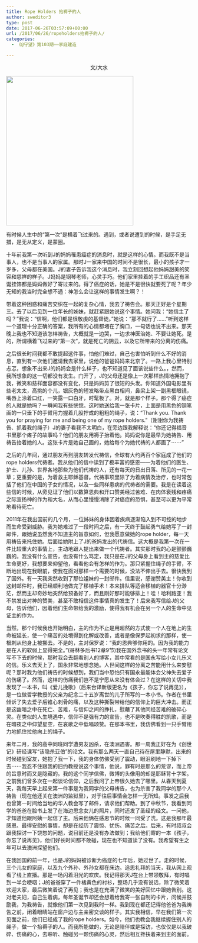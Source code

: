 ```yaml
---
title: Rope Holders 抬褥子的人
author: sweditor3
type: post
date: 2017-06-26T03:57:09+00:00
url: /2017/06/26/ropeholders抬褥子的人/
categories:
  - 《@守望》第103期——家庭建造

---
```

<p style="text-align: center;">
  文/大水
</p>

<img class="aligncenter size-full wp-image-15596" src="http://t5.shwchurch.org/wp-content/uploads/2017/06/22g.jpg" alt="" width="345" height="404" srcset="http://t5.shwchurch.org/wp-content/uploads/2017/06/22g.jpg 345w, http://t5.shwchurch.org/wp-content/uploads/2017/06/22g-256x300.jpg 256w, http://t5.shwchurch.org/wp-content/uploads/2017/06/22g-342x400.jpg 342w" sizes="(max-width: 345px) 100vw, 345px" />

有时候人生中的“第一次”是横着飞过来的。遇到，或者说遭到的时候，是手足无措，是无从定义，是蒙圈。

十年前我第一次听到J的妈妈罹患癌症的消息时，就是这样的心情。而我既不是当事人，也不是当事人的家属。那时J一家来中国的时间不是很长，最小的孩子才一岁多，父母都在美国。J的妻子告诉我这个消息时，我立刻回想起他妈妈甜美的笑容和慈祥的样子。J妈妈是钢琴老师，心灵手巧。他们家里挂着的手工织品还有圣诞挂饰都是妈妈做好了寄过来的。得了癌症的话，她是不是很快就要死了呢？年少无知的我当时完全想不通：神怎么会让这样的事情发生啊？！

带着这种困惑和痛苦交织在一起的复杂心情，我去了祷告会。那天正好是个星期三。去了以后见到一位年长的姊妹，就赶紧跟她说这个事情。她问我：“她信主了吗？”我说：“信啊，他们都是很敬虔的基督徒。”她说：“那不就行了……”听到这样一个道理十分正确的答案，我所有的心情都堵在了胸口，一句话也说不出来。那天晚上我也不知道该怎样祷告，大概就是一边哭，一边求神医治她、不要让她死。是的，所谓横着飞过来的“第一次”，就是死亡的阴云，以及它所带来的分离的伤痛。

之后很长时间我都不敢提起这件事，怕他们难过，自己也害怕听到什么不好的消息，直到有一次他们邀请我去家里，说他的爸爸妈妈来北京了。一路上我心里特别忐忑，想象不出来J的妈妈会是什么样子，也不知道见了面该说些什么。，然而，我所想象的这一切都没有发生。门开了，J的父母还是像上一次那样热情地拥抱了我，微笑和慈祥面容都没有变化，只是妈妈剪了很短的头发。你知道外国电影里有些老太太，高挑的个儿，银灰色的短发略带点黑白相间，鼻梁上架一副黑框眼镜，嘴唇上涂着口红，一笑露一口白牙，时髦极了。对，就是那个样子。那个得了癌症的人就是她吗？一瞬间我有些恍惚。这时她送给我一张卡片，上面是用黑色的钢笔画的一只垂下的手臂用力握着几股拧成的粗粗的绳子，说：“Thank you. Thank you for praying for me and being one of my rope holders.”（谢谢你为我祷告、抓着我的绳子）J的妻子看我不太明白，在旁边跟我解释说：“你还记得福音书里那个瘫子的故事吗？他们的朋友用褥子抬着他。妈妈说你是最早为她祷告、用祷告抬着她的人。这张卡片是她自己画的，她给每个为她代祷的人都画了⋯⋯”

之后的几年间，通过朋友再到朋友转发代祷信，全球有大约两百个家庭成了他们的rope holders代祷者。我从他们的信中读到了极丰富的感恩——为着他们的医生、护士、儿孙、世界各地那些为他们代祷的人，还有每天的日出日落、所见的一花一草；更重要的是，为着救主耶稣基督。代祷事项里除了为着病情及治疗，也时常包括了他们在中国的子女的情况，以及一些同样患病的代祷者的需要。我是在读着这些信的时候，从旁见证了他们以数算恩典和开口赞美经过苦难、在肉体衰残和疼痛之际宣扬神的作为和大名，从而心里慢慢消除了对癌症的恐惧，甚至可以更为平常地看待死亡。

2011年在我出国前的几个月，一位姊妹的身体因着疾病逐渐陷入到不可控的地步而生命受到威胁。我为她难过了一段时间之后，有一天终于鼓起勇气给她写了一封邮件，跟她说虽然我不知道主的旨意如何，但我愿意做她的rope holder，每一天用祷告来托住她。后面给她附上了J的爸妈发出的代祷信。这大概是我第一次在一件比较重大的事情上，主动地跟人提出来做一个代祷者。其实那时我的心是颤颤巍巍的。我没有什么宣告，也没有什么笃定，我只是在J的父母身上看到主的慈爱比生命更好，我想要来仰望他，看看他会有怎样的作为。那只紧握住绳子的手臂，不断地出现在我眼前，使我在面对那样一个需要的时候，没法不伸出手去。很快我到了国外。有一天我突然收到了那位姐妹的一封邮件。信里说，感谢赞美主！你收到这封邮件时，我已经顺利地做完了移植手术！本来排队等适合移植的器官十分渺茫，然而主却奇妙地突然给预备好了，而且刚好那时能够排上！哇！哈利路亚！我不禁发出对神的赞美，甚至不敢相信这件事情真的发生了！后来我写信给J的父母，告诉他们，因着他们生命带给我的激励，使得我有机会在另一个人的生命中见证主的作为。

当然，那个时候我也开始明白，主的作为不止是用超然的方式使一个人在地上的生命被延长，使一个痛苦的处境得到化解或改善，或者是像保罗起初求的那样，使一根刺从他身上被挪去。不是的，主对保罗说：“我的恩典够你用的。因为我的能力是在人的软弱上显得完全。”(哥林多后书12章9节)我在国外念书的头一年常有论文写不下去的时候，那时我会去翻看别人的博客，其中常看的是国永写给小女儿乐义的信。乐义去天上了，国永非常地想念她。人世间这样的分离之苦能用什么来安慰呢？那时我为他们祷告的时候想到，我们当中恐怕只有国永最能体会父神失去爱子的伤痛了。然而，这样的伤痛我们岂不是宁愿从来没有体会过？在这样的关切中我发现了一本书，叫《爱儿挽歌》（后来台译新版更名为《孩子，你忘了说再见》），是一位做哲学教授的父亲为纪念二十五岁离世的儿子所写的一本小书。作者在书里倾诉了失去爱子后锥心刺骨的痛，以及这种撕裂带给他的信仰上的巨大冲击。而正是这幽暗之中在死亡、苦难，与信仰之间的挣扎，慰藉了其他同经苦难的破碎心灵。在类似的人生境遇中，信仰不是强有力的宣告，也不是吹奏得胜的凯歌，而是在暗夜之中仰望星空，在哀歌之中低唱颂赞。在那本书里，我仿佛看到一只手臂用力地抓住拉他向上的绳子。

来年二月，我的高中同班同学遭男友凶杀，在澳洲遇害。那一周我正好在为《创世记》研经课写“该隐杀亚伯”的论文。我有那么两天一直自己待在屋里静默，出来的时候碰到室友，她抱了我一下，我的身体仿佛受到了震动，眼泪刷地一下掉下去⋯⋯我忍不住跟我的旧约教授说这个事情，他说，罪有时是那么的荒谬，而上帝的旨意时而又是隐藏的。我的这个同学信佛，微博的头像用的却是耶稣背十字架。之前我们曾多次在一起谈论信仰，之后我问了上帝很久她去了哪里。从春天到夏天，我每天早上起来第一件事是为我同学的父母祷告，也为杀害了我同学的那个人祷告（现在他还关在澳洲的监狱里），对于往后事情会怎样一无所知。事发之后我也曾第一时间给当地的华人教会写了邮件，请求他们帮助。到了中秋节，我看到同学的爸爸在脸书上发了在海边思念女儿的照片，同时还发了圣经的经文。一问他，才知道他跟阿姨一起信了主。后来他俩在感恩节的时候一同受了洗。这是我那年最感恩、最得安慰的事情，却是在经历了震惊、忧伤、痛苦之后。后来，有时叔叔会跟我探讨一下饶恕的问题，说目前还是没有办法做到；我给他们寄的一本《孩子，你忘了说再见》，他们好长时间都不敢碰，现在也不知道读了没有。我希望有生之年可以去澳洲探望他们。

在我回国的前一年，也是J的妈妈被诊断为癌症的七年后，她过世了。走的时候，三个儿女的家庭，以及九个外孙、外孙女都在床边。追思礼拜的当天，我从网上观看了线上直播。那是一场闪着泪光的欢庆。我记得那天J在台上带领敬拜，有时唱到一半会哽咽；J的爸爸穿了一件橘黄色的衬衫，整场几乎没有说话，除了微笑着欢迎大家，最后微笑着说了再见；我也是在充满了微笑的美好回忆中跟她告别。这对老夫妇，自己生着病，每年圣诞节却还会想着给我寄一张自制的卡片，问候并鼓励我，为我祷告，就像他们第一次见到我时一样。我到现在都还记得他爸爸为我祷告之前，闭着眼睛站在窗户边与主亲密交谈的样子。其实我相信，早在我们第一次见面之前，他们已经成了我的rope holders。如今，他们也教会我继续握住别人的绳子，做一个抬褥子的人。而我所能做的，无论是陪伴或是探访，也仅仅是以我破碎、伤痛的心，去聆听、触碰另一颗伤痛的心灵，然后相互搀扶着来到主的面前。

&nbsp;

&nbsp;

&nbsp;